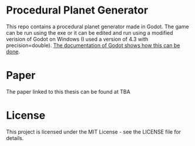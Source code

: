 # Procedural Planet Generator

This repo contains a procedural planet generator made in Godot. The game can be run using the exe or it can be edited and run using a modified verision of Godot on Windows (I used a version of 4.3 with precision=double). [The documentation of Godot shows how this can be done](https://docs.godotengine.org/en/stable/tutorials/physics/large_world_coordinates.html#enabling-large-world-coordinates).

# Paper

The paper linked to this thesis can be found at TBA

# License

This project is licensed under the MIT License - see the LICENSE file for details.